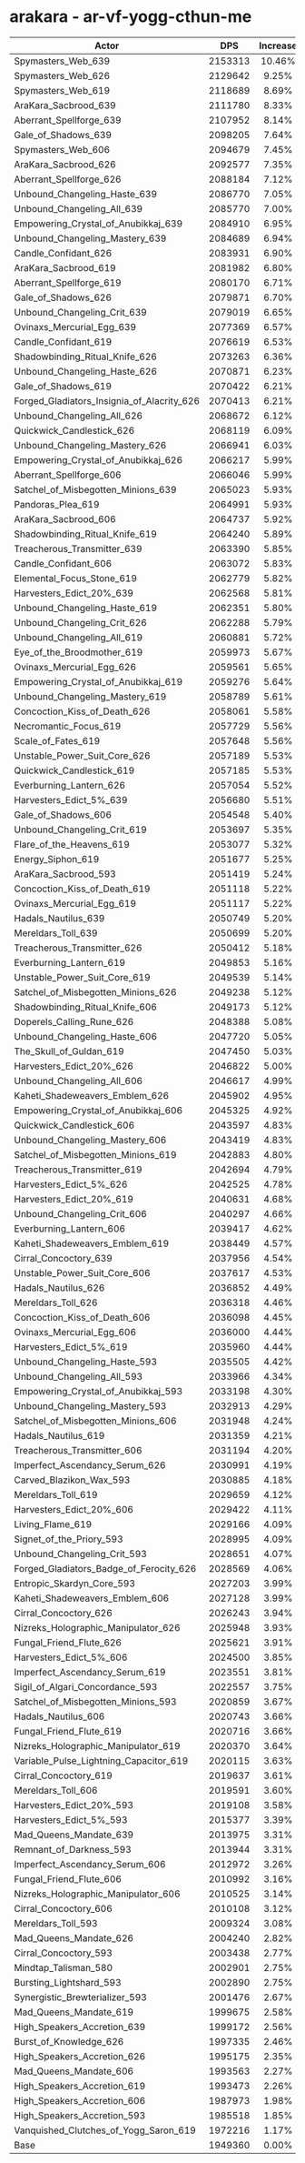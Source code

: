 # arakara - ar-vf-yogg-cthun-me
| Actor | DPS | Increase |
|---|:---:|:---:|
|Spymasters_Web_639|2153313|10.46%|
|Spymasters_Web_626|2129642|9.25%|
|Spymasters_Web_619|2118689|8.69%|
|AraKara_Sacbrood_639|2111780|8.33%|
|Aberrant_Spellforge_639|2107952|8.14%|
|Gale_of_Shadows_639|2098205|7.64%|
|Spymasters_Web_606|2094679|7.45%|
|AraKara_Sacbrood_626|2092577|7.35%|
|Aberrant_Spellforge_626|2088184|7.12%|
|Unbound_Changeling_Haste_639|2086770|7.05%|
|Unbound_Changeling_All_639|2085770|7.00%|
|Empowering_Crystal_of_Anubikkaj_639|2084910|6.95%|
|Unbound_Changeling_Mastery_639|2084689|6.94%|
|Candle_Confidant_626|2083931|6.90%|
|AraKara_Sacbrood_619|2081982|6.80%|
|Aberrant_Spellforge_619|2080170|6.71%|
|Gale_of_Shadows_626|2079871|6.70%|
|Unbound_Changeling_Crit_639|2079019|6.65%|
|Ovinaxs_Mercurial_Egg_639|2077369|6.57%|
|Candle_Confidant_619|2076619|6.53%|
|Shadowbinding_Ritual_Knife_626|2073263|6.36%|
|Unbound_Changeling_Haste_626|2070871|6.23%|
|Gale_of_Shadows_619|2070422|6.21%|
|Forged_Gladiators_Insignia_of_Alacrity_626|2070413|6.21%|
|Unbound_Changeling_All_626|2068672|6.12%|
|Quickwick_Candlestick_626|2068119|6.09%|
|Unbound_Changeling_Mastery_626|2066941|6.03%|
|Empowering_Crystal_of_Anubikkaj_626|2066217|5.99%|
|Aberrant_Spellforge_606|2066046|5.99%|
|Satchel_of_Misbegotten_Minions_639|2065023|5.93%|
|Pandoras_Plea_619|2064991|5.93%|
|AraKara_Sacbrood_606|2064737|5.92%|
|Shadowbinding_Ritual_Knife_619|2064240|5.89%|
|Treacherous_Transmitter_639|2063390|5.85%|
|Candle_Confidant_606|2063072|5.83%|
|Elemental_Focus_Stone_619|2062779|5.82%|
|Harvesters_Edict_20%_639|2062568|5.81%|
|Unbound_Changeling_Haste_619|2062351|5.80%|
|Unbound_Changeling_Crit_626|2062288|5.79%|
|Unbound_Changeling_All_619|2060881|5.72%|
|Eye_of_the_Broodmother_619|2059973|5.67%|
|Ovinaxs_Mercurial_Egg_626|2059561|5.65%|
|Empowering_Crystal_of_Anubikkaj_619|2059276|5.64%|
|Unbound_Changeling_Mastery_619|2058789|5.61%|
|Concoction_Kiss_of_Death_626|2058061|5.58%|
|Necromantic_Focus_619|2057729|5.56%|
|Scale_of_Fates_619|2057648|5.56%|
|Unstable_Power_Suit_Core_626|2057189|5.53%|
|Quickwick_Candlestick_619|2057185|5.53%|
|Everburning_Lantern_626|2057054|5.52%|
|Harvesters_Edict_5%_639|2056680|5.51%|
|Gale_of_Shadows_606|2054548|5.40%|
|Unbound_Changeling_Crit_619|2053697|5.35%|
|Flare_of_the_Heavens_619|2053077|5.32%|
|Energy_Siphon_619|2051677|5.25%|
|AraKara_Sacbrood_593|2051419|5.24%|
|Concoction_Kiss_of_Death_619|2051118|5.22%|
|Ovinaxs_Mercurial_Egg_619|2051117|5.22%|
|Hadals_Nautilus_639|2050749|5.20%|
|Mereldars_Toll_639|2050699|5.20%|
|Treacherous_Transmitter_626|2050412|5.18%|
|Everburning_Lantern_619|2049853|5.16%|
|Unstable_Power_Suit_Core_619|2049539|5.14%|
|Satchel_of_Misbegotten_Minions_626|2049238|5.12%|
|Shadowbinding_Ritual_Knife_606|2049173|5.12%|
|Doperels_Calling_Rune_626|2048388|5.08%|
|Unbound_Changeling_Haste_606|2047720|5.05%|
|The_Skull_of_Guldan_619|2047450|5.03%|
|Harvesters_Edict_20%_626|2046822|5.00%|
|Unbound_Changeling_All_606|2046617|4.99%|
|Kaheti_Shadeweavers_Emblem_626|2045902|4.95%|
|Empowering_Crystal_of_Anubikkaj_606|2045325|4.92%|
|Quickwick_Candlestick_606|2043597|4.83%|
|Unbound_Changeling_Mastery_606|2043419|4.83%|
|Satchel_of_Misbegotten_Minions_619|2042883|4.80%|
|Treacherous_Transmitter_619|2042694|4.79%|
|Harvesters_Edict_5%_626|2042525|4.78%|
|Harvesters_Edict_20%_619|2040631|4.68%|
|Unbound_Changeling_Crit_606|2040297|4.66%|
|Everburning_Lantern_606|2039417|4.62%|
|Kaheti_Shadeweavers_Emblem_619|2038449|4.57%|
|Cirral_Concoctory_639|2037956|4.54%|
|Unstable_Power_Suit_Core_606|2037617|4.53%|
|Hadals_Nautilus_626|2036852|4.49%|
|Mereldars_Toll_626|2036318|4.46%|
|Concoction_Kiss_of_Death_606|2036098|4.45%|
|Ovinaxs_Mercurial_Egg_606|2036000|4.44%|
|Harvesters_Edict_5%_619|2035960|4.44%|
|Unbound_Changeling_Haste_593|2035505|4.42%|
|Unbound_Changeling_All_593|2033966|4.34%|
|Empowering_Crystal_of_Anubikkaj_593|2033198|4.30%|
|Unbound_Changeling_Mastery_593|2032913|4.29%|
|Satchel_of_Misbegotten_Minions_606|2031948|4.24%|
|Hadals_Nautilus_619|2031359|4.21%|
|Treacherous_Transmitter_606|2031194|4.20%|
|Imperfect_Ascendancy_Serum_626|2030991|4.19%|
|Carved_Blazikon_Wax_593|2030885|4.18%|
|Mereldars_Toll_619|2029659|4.12%|
|Harvesters_Edict_20%_606|2029422|4.11%|
|Living_Flame_619|2029166|4.09%|
|Signet_of_the_Priory_593|2028995|4.09%|
|Unbound_Changeling_Crit_593|2028651|4.07%|
|Forged_Gladiators_Badge_of_Ferocity_626|2028569|4.06%|
|Entropic_Skardyn_Core_593|2027203|3.99%|
|Kaheti_Shadeweavers_Emblem_606|2027128|3.99%|
|Cirral_Concoctory_626|2026243|3.94%|
|Nizreks_Holographic_Manipulator_626|2025948|3.93%|
|Fungal_Friend_Flute_626|2025621|3.91%|
|Harvesters_Edict_5%_606|2024500|3.85%|
|Imperfect_Ascendancy_Serum_619|2023551|3.81%|
|Sigil_of_Algari_Concordance_593|2022557|3.75%|
|Satchel_of_Misbegotten_Minions_593|2020859|3.67%|
|Hadals_Nautilus_606|2020743|3.66%|
|Fungal_Friend_Flute_619|2020716|3.66%|
|Nizreks_Holographic_Manipulator_619|2020370|3.64%|
|Variable_Pulse_Lightning_Capacitor_619|2020115|3.63%|
|Cirral_Concoctory_619|2019637|3.61%|
|Mereldars_Toll_606|2019591|3.60%|
|Harvesters_Edict_20%_593|2019108|3.58%|
|Harvesters_Edict_5%_593|2015377|3.39%|
|Mad_Queens_Mandate_639|2013975|3.31%|
|Remnant_of_Darkness_593|2013944|3.31%|
|Imperfect_Ascendancy_Serum_606|2012972|3.26%|
|Fungal_Friend_Flute_606|2010992|3.16%|
|Nizreks_Holographic_Manipulator_606|2010525|3.14%|
|Cirral_Concoctory_606|2010108|3.12%|
|Mereldars_Toll_593|2009324|3.08%|
|Mad_Queens_Mandate_626|2004240|2.82%|
|Cirral_Concoctory_593|2003438|2.77%|
|Mindtap_Talisman_580|2002901|2.75%|
|Bursting_Lightshard_593|2002890|2.75%|
|Synergistic_Brewterializer_593|2001476|2.67%|
|Mad_Queens_Mandate_619|1999675|2.58%|
|High_Speakers_Accretion_639|1999172|2.56%|
|Burst_of_Knowledge_626|1997335|2.46%|
|High_Speakers_Accretion_626|1995175|2.35%|
|Mad_Queens_Mandate_606|1993563|2.27%|
|High_Speakers_Accretion_619|1993473|2.26%|
|High_Speakers_Accretion_606|1987973|1.98%|
|High_Speakers_Accretion_593|1985518|1.85%|
|Vanquished_Clutches_of_Yogg_Saron_619|1972216|1.17%|
|Base|1949360|0.00%|
